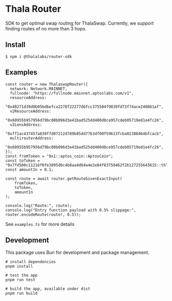 # Thala Router

SDK to get optimal swap routing for ThalaSwap. Currently, we support finding routes of no more than 3 hops.

## Install

```
$ npm i @thalalabs/router-sdk
```

## Examples

```
const router = new ThalaswapRouter({
  network: Network.MAINNET,
  fullnode: "https://fullnode.mainnet.aptoslabs.com/v1",
  resourceAddress:
    "0x48271d39d0b05bd6efca2278f22277d6fcc375504f9839fd73f74ace240861af",
  v2ResourceAddress:
    "0x60955b957956d79bc80b096d3e41bad525dd400d8ce957cdeb05719ed1e4fc26",
  v2LensAddress:
    "0xff1ac437457a839f7d07212d789b85dd77b3df00f59613fcba02388464bfcacb",
  multirouterAddress:
    "0x60955b957956d79bc80b096d3e41bad525dd400d8ce957cdeb05719ed1e4fc26",
});
const fromToken = "0x1::aptos_coin::AptosCoin";
const toToken = "0x7fd500c11216f0fe3095d0c4b8aa4d64a4e2e04f83758462f2b127255643615::thl_coin::THL";
const amountIn = 0.1;

const route = await router.getRouteGivenExactInput(
    fromToken,
    toToken,
    amountIn
);

console.log("Route:", route);
console.log("Entry function payload with 0.5% slippage:", router.encodeRoute(route!, 0.5));
```

See `examples.ts` for more details

## Development

This package uses Bun for development and package management.

```
# install dependencies
pnpm install

# test the app
pnpm run test

# build the app, available under dist
pnpm run build
```
